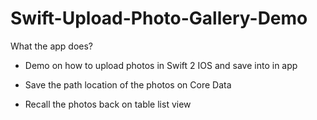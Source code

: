 # Swift-Upload-Photo-Gallery-Demo

What the app does?

- Demo on how to upload photos in Swift 2 IOS and save into in app

- Save the path location of the photos  on Core Data

- Recall the photos back on table list view
